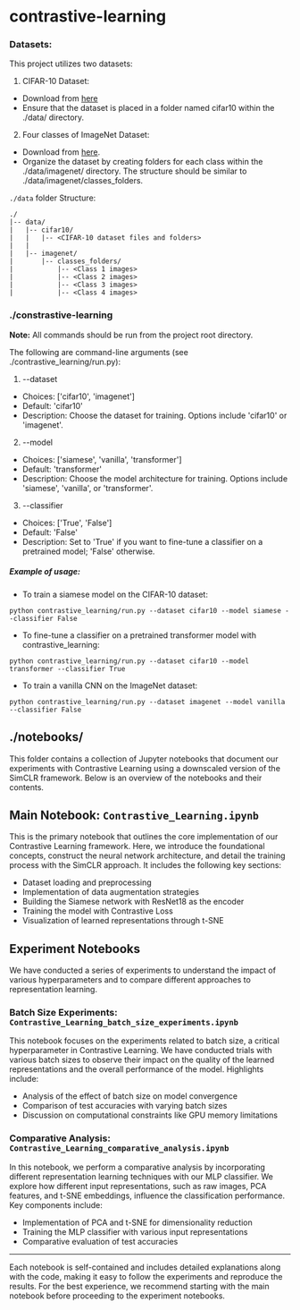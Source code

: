 # contrastive-learning

### Datasets:

This project utilizes two datasets:

1. CIFAR-10 Dataset:

- Download from [here](https://www.cs.toronto.edu/~kriz/cifar.html)
- Ensure that the dataset is placed in a folder named cifar10 within the ./data/ directory.


2. Four classes of ImageNet Dataset:

- Download from [here](https://www.kaggle.com/c/imagenet-object-localization-challenge/data).
- Organize the dataset by creating folders for each class within the ./data/imagenet/ directory. The structure should be similar to ./data/imagenet/classes_folders.

`./data` folder Structure:

```
./
|-- data/
|   |-- cifar10/
|   |   |-- <CIFAR-10 dataset files and folders>
|   |
|   |-- imagenet/
|       |-- classes_folders/
|           |-- <Class 1 images>
|           |-- <Class 2 images>
|           |-- <Class 3 images>
|           |-- <Class 4 images>
```

### ./constrastive-learning

**Note:** All commands should be run from the project root directory.

The following are command-line arguments (see ./contrastive_learning/run.py):
1. --dataset

- Choices: ['cifar10', 'imagenet']
- Default: 'cifar10'
- Description: Choose the dataset for training. Options include 'cifar10' or 'imagenet'.

2. --model

- Choices: ['siamese', 'vanilla', 'transformer']
- Default: 'transformer'
- Description: Choose the model architecture for training. Options include 'siamese', 'vanilla', or 'transformer'.

3. --classifier

- Choices: ['True', 'False']
- Default: 'False'
- Description: Set to 'True' if you want to fine-tune a classifier on a pretrained model; 'False' otherwise.

##### Example of usage:

- To train a siamese model on the CIFAR-10 dataset:
```
python contrastive_learning/run.py --dataset cifar10 --model siamese --classifier False
```

- To fine-tune a classifier on a pretrained transformer model with contrastive_learning:
```
python contrastive_learning/run.py --dataset cifar10 --model transformer --classifier True
```

- To train a vanilla CNN on the ImageNet dataset:
```
python contrastive_learning/run.py --dataset imagenet --model vanilla --classifier False
```

## ./notebooks/

This folder contains a collection of Jupyter notebooks that document our experiments with Contrastive Learning using a downscaled version of the SimCLR framework. Below is an overview of the notebooks and their contents.

## Main Notebook: `Contrastive_Learning.ipynb`

This is the primary notebook that outlines the core implementation of our Contrastive Learning framework. Here, we introduce the foundational concepts, construct the neural network architecture, and detail the training process with the SimCLR approach. It includes the following key sections:

- Dataset loading and preprocessing
- Implementation of data augmentation strategies
- Building the Siamese network with ResNet18 as the encoder
- Training the model with Contrastive Loss
- Visualization of learned representations through t-SNE

## Experiment Notebooks

We have conducted a series of experiments to understand the impact of various hyperparameters and to compare different approaches to representation learning.

### Batch Size Experiments: `Contrastive_Learning_batch_size_experiments.ipynb`

This notebook focuses on the experiments related to batch size, a critical hyperparameter in Contrastive Learning. We have conducted trials with various batch sizes to observe their impact on the quality of the learned representations and the overall performance of the model. Highlights include:

- Analysis of the effect of batch size on model convergence
- Comparison of test accuracies with varying batch sizes
- Discussion on computational constraints like GPU memory limitations

### Comparative Analysis: `Contrastive_Learning_comparative_analysis.ipynb`

In this notebook, we perform a comparative analysis by incorporating different representation learning techniques with our MLP classifier. We explore how different input representations, such as raw images, PCA features, and t-SNE embeddings, influence the classification performance. Key components include:

- Implementation of PCA and t-SNE for dimensionality reduction
- Training the MLP classifier with various input representations
- Comparative evaluation of test accuracies

---

Each notebook is self-contained and includes detailed explanations along with the code, making it easy to follow the experiments and reproduce the results. For the best experience, we recommend starting with the main notebook before proceeding to the experiment notebooks.
